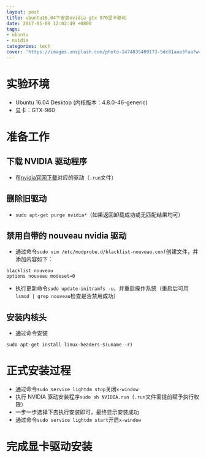 ```yaml
---
layout: post
title: ubuntu16.04下安装nvidia gtx 970显卡驱动
date: 2017-05-09 12:02:49 +0800
tags:
- ubuntu
- nvidia
categories: tech
cover: 'https://images.unsplash.com/photo-1474835409173-5dc81aae3faa?w=1600&h=900'
---
```

# 实验环境
- Ubuntu 16.04 Desktop (内核版本：4.8.0-46-generic)
- 显卡：GTX-960

# 准备工作
## 下载 NVIDIA 驱动程序
- 在[nvidia官网下载](http://www.nvidia.cn/Download/index.aspx?lang=cn)对应的驱动（`.run`文件）
## 删除旧驱动
- `sudo apt-get purge nvidia*`（如果返回卸载成功或无匹配结果均可）
## 禁用自带的 nouveau nvidia 驱动
- 通过命令`sudo vim /etc/modprobe.d/blacklist-nouveau.conf`创建文件，并添加内容如下：
```
blacklist nouveau
options nouveau modeset=0
```
- 执行更新命令`sudo update-initramfs -u`，并重启操作系统（重启后可用`lsmod | grep nouveau`检查是否禁用成功）
## 安装内核头
- 通过命令安装
```shell
sudo apt-get install linux-headers-$(uname -r)
```

# 正式安装过程
- 通过命令`sudo service lightdm stop`关闭`x-window`
- 执行 NVIDIA 驱动安装程序`sudo sh NVIDIA.run`（`.run`文件需提前赋予执行权限）
- 一步一步选择下去执行安装即可，最终显示安装成功
- 通过命令`sudo service lightdm start`开启`x-window`

# 完成显卡驱动安装